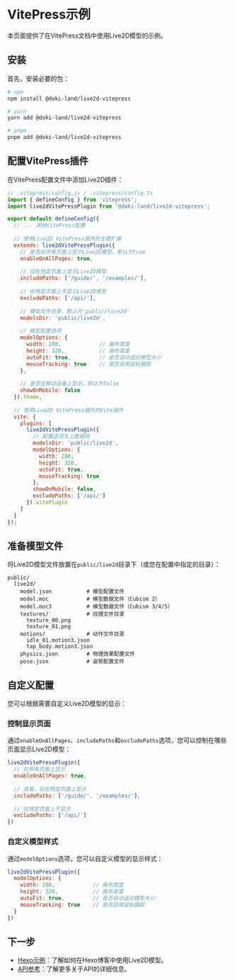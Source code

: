 # VitePress示例

本页面提供了在VitePress文档中使用Live2D模型的示例。

## 安装

首先，安装必要的包：

```bash
# npm
npm install @doki-land/live2d-vitepress

# yarn
yarn add @doki-land/live2d-vitepress

# pnpm
pnpm add @doki-land/live2d-vitepress
```

## 配置VitePress插件

在VitePress配置文件中添加Live2D插件：

```js
// .vitepress/config.js / .vitepress/config.ts
import { defineConfig } from 'vitepress';
import live2dVitePressPlugin from '@doki-land/live2d-vitepress';

export default defineConfig({
  // ... 其他VitePress配置
  
  // 使用Live2D VitePress插件的主题扩展
  extends: live2dVitePressPlugin({
    // 是否在所有页面上显示Live2D模型，默认为true
    enableOnAllPages: true,
    
    // 仅在特定页面上显示Live2D模型
    includePaths: ['/guide/', '/examples/'],
    
    // 在特定页面上不显示Live2D模型
    excludePaths: ['/api/'],
    
    // 模型文件目录，默认为'public/live2d'
    modelsDir: 'public/live2d',
    
    // 模型配置选项
    modelOptions: {
      width: 280,            // 画布宽度
      height: 320,           // 画布高度
      autoFit: true,         // 是否自动适应模型大小
      mouseTracking: true    // 是否启用鼠标跟踪
    },
    
    // 是否在移动设备上显示，默认为false
    showOnMobile: false
  }).theme,
  
  // 使用Live2D VitePress插件的Vite插件
  vite: {
    plugins: [
      live2dVitePressPlugin({
        // 配置选项与上面相同
        modelsDir: 'public/live2d',
        modelOptions: {
          width: 280,
          height: 320,
          autoFit: true,
          mouseTracking: true
        },
        showOnMobile: false,
        excludePaths: ['/api/']
      }).vitePlugin
    ]
  }
});
```

## 准备模型文件

将Live2D模型文件放置在`public/live2d`目录下（或您在配置中指定的目录）：

```
public/
  live2d/
    model.json           # 模型配置文件
    model.moc            # 模型数据文件（Cubism 2）
    model.moc3           # 模型数据文件（Cubism 3/4/5）
    textures/            # 纹理文件目录
      texture_00.png
      texture_01.png
    motions/             # 动作文件目录
      idle_01.motion3.json
      tap_body.motion3.json
    physics.json         # 物理效果配置文件
    pose.json            # 姿势配置文件
```

## 自定义配置

您可以根据需要自定义Live2D模型的显示：

### 控制显示页面

通过`enableOnAllPages`、`includePaths`和`excludePaths`选项，您可以控制在哪些页面显示Live2D模型：

```js
live2dVitePressPlugin({
  // 在所有页面上显示
  enableOnAllPages: true,
  
  // 或者，仅在特定页面上显示
  includePaths: ['/guide/', '/examples/'],
  
  // 在特定页面上不显示
  excludePaths: ['/api/']
})
```

### 自定义模型样式

通过`modelOptions`选项，您可以自定义模型的显示样式：

```js
live2dVitePressPlugin({
  modelOptions: {
    width: 280,            // 画布宽度
    height: 320,           // 画布高度
    autoFit: true,         // 是否自动适应模型大小
    mouseTracking: true    // 是否启用鼠标跟踪
  }
})
```

## 下一步

- [Hexo示例](/examples/hexo)：了解如何在Hexo博客中使用Live2D模型。
- [API参考](/api/)：了解更多关于API的详细信息。